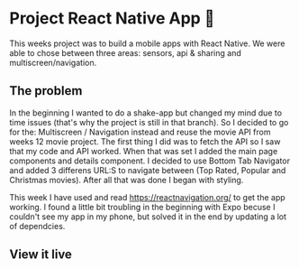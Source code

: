 # Project React Native App 📱

This weeks project was to build a mobile apps with React Native. We were able to chose between three areas: sensors, api & sharing and multiscreen/navigation.

## The problem
In the beginning I wanted to do a shake-app but changed my mind due to time issues (that's why the project is still in that branch).
So I decided to go for the: Multiscreen / Navigation instead and reuse the movie API from weeks 12 movie project. The first thing I did was to fetch the API so I saw that my code and API worked. When that was set I added the main page components and details component. I decided to use Bottom Tab Navigator and added 3 differens URL:S to navigate between (Top Rated, Popular and Christmas movies). After all that was done I began with styling.  

This week I have used and read https://reactnavigation.org/ to get the app working. I found a little bit troubling in the beginning with Expo becuse I couldn't see my app in my phone, but solved it in the end by updating a lot of dependcies. 

## View it live

